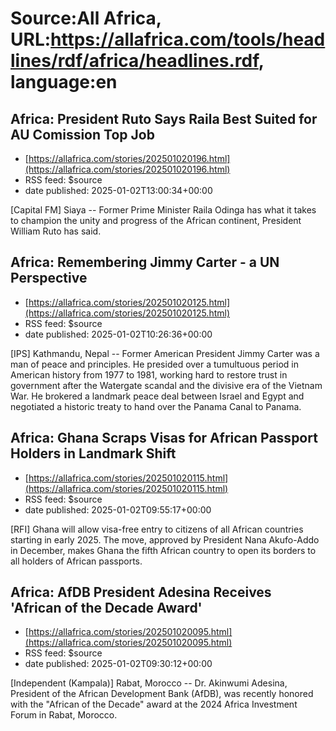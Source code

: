 # Source:All Africa, URL:https://allafrica.com/tools/headlines/rdf/africa/headlines.rdf, language:en

## Africa: President Ruto Says Raila Best Suited for AU Comission Top Job
 - [https://allafrica.com/stories/202501020196.html](https://allafrica.com/stories/202501020196.html)
 - RSS feed: $source
 - date published: 2025-01-02T13:00:34+00:00

[Capital FM] Siaya -- Former Prime Minister Raila Odinga has what it takes to champion the unity and progress of the African continent, President William Ruto has said.

## Africa: Remembering Jimmy Carter - a UN Perspective
 - [https://allafrica.com/stories/202501020125.html](https://allafrica.com/stories/202501020125.html)
 - RSS feed: $source
 - date published: 2025-01-02T10:26:36+00:00

[IPS] Kathmandu, Nepal -- Former American President Jimmy Carter was a man of peace and principles. He presided over a tumultuous period in American history from 1977 to 1981, working hard to restore trust in government after the Watergate scandal and the divisive era of the Vietnam War. He brokered a landmark peace deal between Israel and Egypt and negotiated a historic treaty to hand over the Panama Canal to Panama.

## Africa: Ghana Scraps Visas for African Passport Holders in Landmark Shift
 - [https://allafrica.com/stories/202501020115.html](https://allafrica.com/stories/202501020115.html)
 - RSS feed: $source
 - date published: 2025-01-02T09:55:17+00:00

[RFI] Ghana will allow visa-free entry to citizens of all African countries starting in early 2025. The move, approved by President Nana Akufo-Addo in December, makes Ghana the fifth African country to open its borders to all holders of African passports.

## Africa: AfDB President Adesina Receives 'African of the Decade Award'
 - [https://allafrica.com/stories/202501020095.html](https://allafrica.com/stories/202501020095.html)
 - RSS feed: $source
 - date published: 2025-01-02T09:30:12+00:00

[Independent (Kampala)] Rabat, Morocco -- Dr. Akinwumi Adesina, President of the African Development Bank (AfDB), was recently honored with the "African of the Decade" award at the 2024 Africa Investment Forum in Rabat, Morocco.

